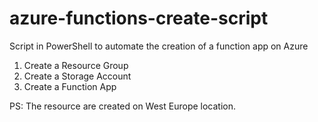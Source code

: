 # azure-functions-create-script

Script in PowerShell to automate the creation of a function app on Azure

1. Create a Resource Group
2. Create a Storage Account
3. Create a Function App

PS: The resource are created on West Europe location.
